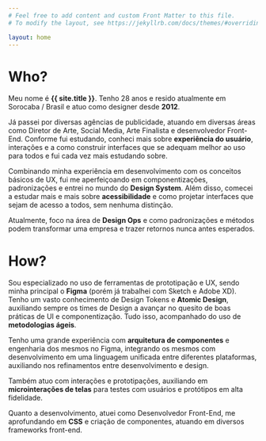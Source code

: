 ```yaml
---
# Feel free to add content and custom Front Matter to this file.
# To modify the layout, see https://jekyllrb.com/docs/themes/#overriding-theme-defaults

layout: home
---
```


# Who?

Meu nome é **{{ site.title }}**. Tenho 28 anos e resido atualmente em Sorocaba / Brasil e atuo como designer desde **2012**.
    
Já passei por diversas agências de publicidade, atuando em diversas áreas como Diretor de Arte, Social Media, Arte Finalista e desenvolvedor Front-End. Conforme fui estudando, conheci mais sobre **experiência do usuário**, interações e a como construir interfaces que se adequam melhor ao uso para todos e fui cada vez mais estudando sobre.
    
Combinando minha experiência em desenvolvimento com os conceitos básicos de UX, fui me aperfeiçoando em componentizações, padronizações e entrei no mundo do **Design System**. Além disso, comecei a estudar mais e mais sobre **acessibilidade** e como projetar interfaces que sejam de acesso a todos, sem nenhuma distinção.
    
Atualmente, foco na área de **Design Ops** e como padronizações e métodos podem transformar uma empresa e trazer retornos nunca antes esperados.

# How?

Sou especializado no uso de ferramentas de prototipação e UX, sendo minha principal o **Figma** (porém já trabalhei com Sketch e Adobe XD). Tenho um vasto conhecimento de Design Tokens e **Atomic Design**, auxiliando sempre os times de Design a avançar no quesito de boas práticas de UI e componentização. Tudo isso, acompanhado do uso de **metodologias ágeis**.

Tenho uma grande experiência com **arquitetura de componentes** e engenharia dos mesmos no Figma, integrando os mesmos com desenvolvimento em uma linguagem unificada entre diferentes plataformas, auxiliando nos refinamentos entre desenvolvimento e design.

Também atuo com interações e prototipações, auxiliando em **microinterações de telas** para testes com usuários e protótipos em alta fidelidade.

Quanto a desenvolvimento, atuei como Desenvolvedor Front-End, me aprofundando em **CSS** e criação de componentes, atuando em diversos frameworks front-end.